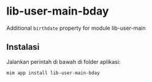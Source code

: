 # lib-user-main-bday

Additional `birthdate` property for module lib-user-main

## Instalasi

Jalankan perintah di bawah di folder aplikasi:

```
mim app install lib-user-main-bday
```

